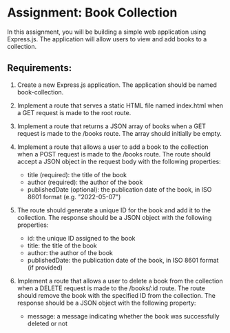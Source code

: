 # Assignment: Book Collection

In this assignment, you will be building a simple web application using Express.js. The application will allow users to view and add books to a collection.

## Requirements:

1. Create a new Express.js application. The application should be named book-collection.

1. Implement a route that serves a static HTML file named index.html when a GET request is made to the root route.

1. Implement a route that returns a JSON array of books when a GET request is made to the /books route. The array should initially be empty.

1. Implement a route that allows a user to add a book to the collection when a POST request is made to the /books route. The route should accept a JSON object in the request body with the following properties:

   - title (required): the title of the book
   - author (required): the author of the book
   - publishedDate (optional): the publication date of the book, in ISO 8601 format (e.g. "2022-05-07")

1. The route should generate a unique ID for the book and add it to the collection. The response should be a JSON object with the following properties:

   - id: the unique ID assigned to the book
   - title: the title of the book
   - author: the author of the book
   - publishedDate: the publication date of the book, in ISO 8601 format (if provided)

1. Implement a route that allows a user to delete a book from the collection when a DELETE request is made to the /books/:id route. The route should remove the book with the specified ID from the collection. The response should be a JSON object with the following property:

   - message: a message indicating whether the book was successfully deleted or not
